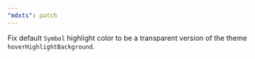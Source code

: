```yaml
---
"mdxts": patch
---
```


Fix default `Symbol` highlight color to be a transparent version of the theme `hoverHighlightBackground`.
